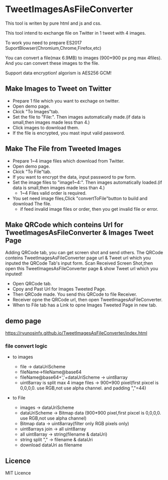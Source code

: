 # TweetImagesAsFileConverter

This tool is writen by pure html and js and css.

This tool intend to exchange file on Twitter in 1 tweet with 4 images.

To work you need to prepare ES2017 SuportBlowser(Chromium,Chrome,Firefox,etc)

You can convert a file(max 6.9MB) to images (900*900 px png max 4files).
And you can convert these images to the file.

Support data encryption! algorism is AES256 GCM!

## Make Images to Tweet on Twitter
* Prepare 1 file which you want to exchage on twitter.
* Open demo page.
* Ckick "To Images"tab.
* Set the file to "File:". Then images automatically made.(if data is small,then images made less than 4.)
* Click images to download them.
* If the file is encrypted, you mast input valid password.

## Make The File from Tweeted Images
* Prepare 1~4 image files which download from Twitter.
* Open demo page.
* Ckick "To File"tab.
* If you want to encrypt the data, input password to pw form.
* Set the image files to "image1~4:". Then images automatically loaded.(if data is small,then images made less than 4.)
  * 1~4 Files valid order is required.
* You set need image files,Click "convertToFile"button to build and download The file.
  * if feed invalid image files or order, then you get invalid file or error.

## Make QRCode which conteins Url for TweetImagesAsFileConverter & Images Tweet Page

Adding QRCode tab, you can get screen shot and send others.
The QRCode conteins TweetImagesAsFileConverter page url & Tweet url which you inputed the QRCode Tab's input form.
Scan Received Screen Shot,then open this TweetImagesAsFileConverter page & show Tweet url which you inputed!
 * Open QRCode tab.
 * Cpoy and Past Url for Images Tweeted Page.
 * Then QRCode made. You send this QRCode to file Receiver. 
 * Receiver opne the QRCode url, then open TweetImagesAsFileConverter.
 * When to File tab has a Link to opne Images Tweeted Page in new tab.

## demo page
https://ryunosinfx.github.io/TweetImagesAsFileConverter/index.html

### file convert logic
 * to images
   * file -> dataUriScheme
   * fileName->fileName@base64
   * fileName@base64+','+dataUriScheme -> uint8array
   * uint8array is split max 4 image files -> 900*900 pixel(first pixcel is 0,0,0,0. use RGB,not use alpha channel. and padding ","=44)
   
 * to File
   * images -> dataUriScheme
   * dataUriScheme -> Bitmap data (900*900 pixel,first pixcel is 0,0,0,0. use RGB,not use alpha channel)
   * Bitmap data -> uint8array(filter only RGB pixels only)
   * uint8arrays join -> all uint8array
   * all uint8array -> string(filename & dataUri)
   * string split "," -> filename & dataUri
   * download dataUri as filename
   
## Licence

MIT Licence
